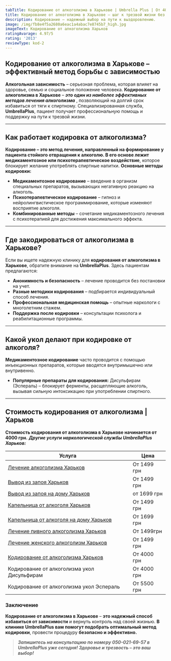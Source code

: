 ```yaml
---
tabTitle: Кодирование от алкоголизма в Харькове | Umbrella Plus | От 4000 грн
title: Кодирование от алкоголизма в Харькове – шаг к трезвой жизни без срывов!
description: Кодирование – надежный выбор на пути к выздоровлению.
image: /img/fb8e4f5a2680a6eac1a4abac7e8745b7_high.jpg
imageText: Кодирование от алкоголизма Харьков
ratingAvarage: 4.97/5
rating: '2013'
reviewType: kod-2
---
```


## Кодирование от алкоголизма в Харькове – эффективный метод борьбы с зависимостью

**Алкогольная зависимость** – серьезная проблема, которая влияет на здоровье, семью и социальное положение человека. **Кодирование от алкоголизма в Харькове** – ***это один из наиболее эффективных методов лечения алкоголизма*** , позволяющий на долгий срок избавиться от тяги к спиртному. Специализированная служба, **UmbrellaPlus**, пациент получает профессиональную помощь и поддержку на пути к трезвой жизни.

***

## Как работает кодировка от алкоголизма?

**Кодирование – это метод лечения, направленный на формирование у пациента стойкого отвращения к алкоголю. В его основе лежит медикаментозное или психотерапевтическое воздействие**, которое блокирует желание употреблять спиртные напитки. **Основные методы кодировки:**

* **Медикаментозное кодирование** – введение в организм специальных препаратов, вызывающих негативную реакцию на алкоголь.
* **Психотерапевтическое кодирование** – гипноз и нейролингвистическое программирование, которые изменяют восприятие алкоголя.
* **Комбинированные методы** – сочетание медикаментозного лечения с психотерапией для достижения максимального эффекта.

***

## Где закодироваться от алкоголизма в Харькове?

Если вы ищете надежную клинику для **кодирования от алкоголизма в Харькове**, обратите внимание на **UmbrellaPlus**. Здесь пациентам предлагаются:

* **Анонимность и безопасность** – лечение проводится без постановки на учет.
* **Разные методики кодирования** – подбирается индивидуальный способ лечения.
* **Профессиональная медицинская помощь** – опытные наркологи с многолетним стажем.
* **Поддержка после кодировки** – консультации психолога и реабилитационные программы.

***

## Какой укол делают при кодировке от алкоголя?

**Медикаментозное кодирование** часто проводится с помощью инъекционных препаратов, которые вводятся внутримышечно или внутривенно.

* **Популярные препараты для кодирования:**
  Дисульфирам (Эспераль) – блокирует ферменты, расщепляющие алкоголь, вызывая сильную интоксикацию при употреблении спиртного.

***

## Стоимость кодирования от алкоголизма | Харьков

**Стоимость кодирования от алкоголизма в Харькове начинается от 4000 грн.**
***Другие услуги наркологической службы UmbrellaPlus Харьков:***

| Услуга                                                                                                                | Цена        |
| --------------------------------------------------------------------------------------------------------------------- | ----------- |
| [Лечение алкоголизма Харьков](https://umbrella-plus.com.ua/kharkiv/lechenie-alkogolizma-kharkiv/)                     | От 1499 грн |
| [Вывод из запоя Харьков](https://umbrella-plus.com.ua/kharkiv/vivod-iz-zapoia-kharkiv/)                               | От 1499 грн |
| [Вывод из запоя на дому Харьков](https://umbrella-plus.com.ua/kharkiv/vivod-iz-zapoia-na-domy-kharkiv/)               | от 1699 грн |
| [Капельница от алкоголя Харьков](https://umbrella-plus.com.ua/kharkiv/kapelnica_ot_alkogola_kharkiv/)                 | От 1499 грн |
| [Капельница от алкоголя на дому Харьков](https://umbrella-plus.com.ua/kharkiv/kapelnica_ot_alkogola_na_domy_kharkiv/) | От 1699 грн |
| [Лечение пивного алкоголизма Харьков](https://umbrella-plus.com.ua/kharkiv/lechenie-pivnogo-alkogolizma-kharkiv/)     | От 1499грн  |
| [Лечение женского алкоголизм Харьков](https://umbrella-plus.com.ua/kharkiv/lechenie-jenskogo-alkogolizma-kharkiv/)    | От 1499 грн |
| [Кодирование от алкоголизма Харьков](https://umbrella-plus.com.ua/kharkiv/kodirovka_ot_alkogolizma_kharkiv/)          | От 4000 грн |
| Кодирование от алкоголизма укол Дисульфирам                                                                           | От 4000 грн |
| Кодирование от алкоголизма укол Эспераль                                                                              | От 5500 грн |

### Заключение

**Кодирование от алкоголизма в Харькове** – **это надежный способ избавиться от зависимости** и вернуть контроль над своей жизнью. **В клинике UmbrellaPlus вам помогут подобрать оптимальный метод кодировки**, провести процедуру **безопасно и эффективно.**

> ***Запишитесь на консультацию по номеру 050-021-69-57 в UmbrellaPlus уже сегодня!
> Здоровье и трезвость – это ваш выбор!***
